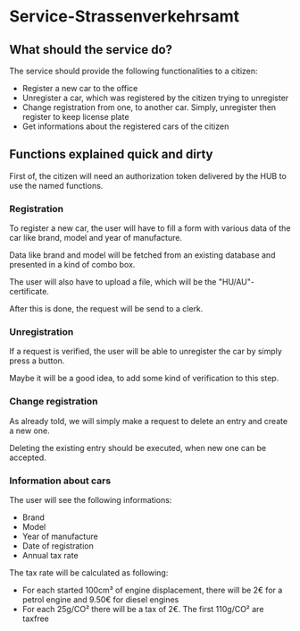 # Service-Strassenverkehrsamt
## What should the service do?
The service should provide the following functionalities to a citizen:

- Register a new car to the office
- Unregister a car, which was registered by the citizen trying to unregister
- Change registration from one, to another car. Simply, unregister then register to keep license plate
- Get informations about the registered cars of the citizen

## Functions explained quick and dirty

First of, the citizen will need an authorization token delivered by the HUB to use the named functions.

### Registration

To register a new car, the user will have to fill a form with various data of the car like brand, model and year of manufacture.

Data like brand and model will be fetched from an existing database and presented in a kind of combo box.

The user will also have to upload a file, which will be the "HU/AU"-certificate.

After this is done, the request will be send to a clerk.

### Unregistration

If a request is verified, the user will be able to unregister the car by simply press a button.

Maybe it will be a good idea, to add some kind of verification to this step.

### Change registration

As already told, we will simply make a request to delete an entry and create a new one.

Deleting the existing entry should be executed, when new one can be accepted.

### Information about cars

The user will see the following informations:

- Brand
- Model
- Year of manufacture
- Date of registration
- Annual tax rate

The tax rate will be calculated as following:

- For each started 100cm³ of engine displacement, there will be 2€ for a petrol engine and 9.50€ for diesel engines
- For each 25g/CO² there will be a tax of 2€. The first 110g/CO² are taxfree
